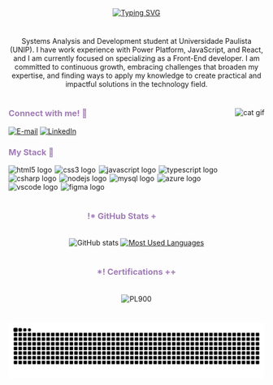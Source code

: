 
<div align="center">
  <a href="https://git.io/typing-svg">
    <img src="https://readme-typing-svg.demolab.com?font=Jacquard+12&size=40&duration=4000&pause=1000&color=A07BB6&center=true&vCenter=true&width=600&height=100&lines=!%2B+Hello%2C+I'm+Luan+Fantasia👾+**" alt="Typing SVG">
  </a>
</div>

#

<p align="center">Systems Analysis and Development student at Universidade Paulista (UNIP). I have work experience with Power Platform, JavaScript, and React, and I am currently focused on specializing as a Front-End developer. I am committed to continuous growth, embracing challenges that broaden my expertise, and finding ways to apply my knowledge to create practical and impactful solutions in the technology field.</p>
  
#

<img align="right" alt="cat gif" height="210px" src="./src/main.gif">

<h3 style="color: #a07bb6" align="left">Connect with me! 📠</h3>

[![E-mail](https://img.shields.io/badge/-Email-000?style=for-the-badge&logo=microsoft-outlook&logoColor=FF00F6&color:FFF)](mailto:luanfantasia2002@outlook.com)
[![LinkedIn](https://img.shields.io/badge/-LinkedIn-000?style=for-the-badge&logo=linkedin&logoColor=FF00F6&color:FFF)](https://www.linkedin.com/in/luanfantasia/)


<h3 style="color: #a07bb6" align="left">My Stack 🧠</h3>

<div align="left">
  <img src="https://cdn.jsdelivr.net/gh/devicons/devicon@latest/icons/html5/html5-original.svg" style="padding-right: 2px;" height="28" alt="html5 logo" title="HTML5" />
  <img src="https://cdn.jsdelivr.net/gh/devicons/devicon@latest/icons/css3/css3-original.svg" style="padding-right: 2px;" height="28" alt="css3 logo" title="CSS3" />
  <img src="https://cdn.jsdelivr.net/gh/devicons/devicon@latest/icons/javascript/javascript-original.svg" style="padding-right: 2px;" height="28" alt="javascript logo" title="JavaScript" />
  <img src="https://cdn.jsdelivr.net/gh/devicons/devicon@latest/icons/typescript/typescript-original.svg" style="padding-right: 2px;" height="28" alt="typescript logo" title="TypeScript" />
  <img src="https://cdn.jsdelivr.net/gh/devicons/devicon@latest/icons/csharp/csharp-original.svg" style="padding-right: 2px;" height="28" alt="csharp logo" title="C#" />
  <img src="https://cdn.jsdelivr.net/gh/devicons/devicon@latest/icons/nodejs/nodejs-original.svg" style="padding-right: 2px;" height="28" alt="nodejs logo" title="NodeJS" />
  <img src="https://cdn.jsdelivr.net/gh/devicons/devicon@latest/icons/mysql/mysql-original.svg" style="padding-right: 2px;" height="28" alt="mysql logo" title="MySQL" />
  <img src="https://cdn.jsdelivr.net/gh/devicons/devicon@latest/icons/azure/azure-original.svg" style="padding-right: 2px;" height="28" alt="azure logo" title="Azure" />
  <img src="https://cdn.jsdelivr.net/gh/devicons/devicon@latest/icons/vscode/vscode-original.svg" style="padding-right: 2px;" height="28" alt="vscode logo" title="VSCode" />
  <img src="https://cdn.jsdelivr.net/gh/devicons/devicon@latest/icons/figma/figma-original.svg" style="padding-right: 2px;" height="28" alt="figma logo" title="Figma" />
</div>

#

<div style="text-align: center;" align="center">
  <h3 style="color: #a07bb6">!* GitHub Stats +</h3>
  <br>
  <img src="https://github-readme-stats-git-masterrstaa-rickstaa.vercel.app/api?username=luanfantasia&hide_title=true&show_icons=true&include_all_commits=false&count_private=true&line_height=24&hide=issues&bg_color=000&title_color=a07bb6&text_color=FFF&border_radius=4&border_color=a07bb6&icon_color=a07bb6&theme=dracula" alt="GitHub stats">
  <a href="https://github.com/luanfantasia/github-readme-stats">
    <img src="https://github-readme-stats-git-masterrstaa-rickstaa.vercel.app/api/top-langs/?username=luanfantasia&line_height=10&card_width=280&layout=compact&hide_title=false&count_private=true&langs_count=4&show_icons=true&title_color=a07bb6&hide=html,scss,less&bg_color=000&text_color=8B8B8B&border_radius=4&border_color=a07bb6&count_private=true" alt="Most Used Languages">
  </a>
</div>

#

<div style="text-align: center;" align="center">
  <h3 style="color: #a07bb6">*! Certifications ++</h3>
  <br>
    <img align="center" alt="PL900" src="https://images.credly.com/size/340x340/images/2a6251f2-737b-4bf6-9190-d77570cc76fc/CERT-Fundamentals-Power-Platform.png" style="width: 120px" />
</div>

#

<picture align="center">
  <source media="(prefers-color-scheme: dark)" srcset="https://raw.githubusercontent.com/luanfantasia/luanfantasia/output/github-contribution-grid-snake-dark.svg">
  <source media="(prefers-color-scheme: light)" srcset="https://raw.githubusercontent.com/luanfantasia/luanfantasia/output/github-contribution-grid-snake-dark.svg">
  <img align="center" alt="github contribution grid snake animation" src="https://raw.githubusercontent.com/luanfantasia/luanfantasia/output/github-contribution-grid-snake.svg">
</picture>
